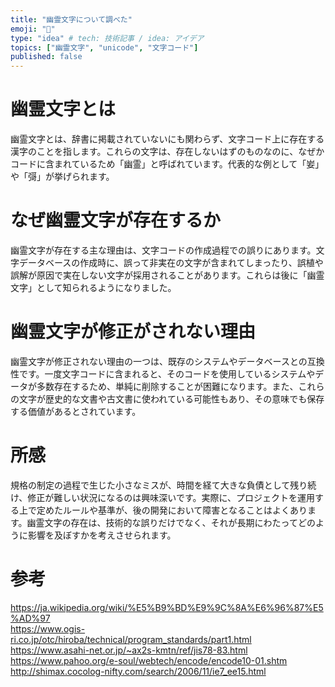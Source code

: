 ```yaml
---
title: "幽霊文字について調べた"
emoji: "👻"
type: "idea" # tech: 技術記事 / idea: アイデア
topics: ["幽霊文字", "unicode", "文字コード"]
published: false
---
```


# 幽霊文字とは

幽霊文字とは、辞書に掲載されていないにも関わらず、文字コード上に存在する漢字のことを指します。これらの文字は、存在しないはずのものなのに、なぜかコードに含まれているため「幽霊」と呼ばれています。代表的な例として「妛」や「彁」が挙げられます。

# なぜ幽霊文字が存在するか

幽霊文字が存在する主な理由は、文字コードの作成過程での誤りにあります。文字データベースの作成時に、誤って非実在の文字が含まれてしまったり、誤植や誤解が原因で実在しない文字が採用されることがあります。これらは後に「幽霊文字」として知られるようになりました。

# 幽霊文字が修正がされない理由

幽霊文字が修正されない理由の一つは、既存のシステムやデータベースとの互換性です。一度文字コードに含まれると、そのコードを使用しているシステムやデータが多数存在するため、単純に削除することが困難になります。また、これらの文字が歴史的な文書や古文書に使われている可能性もあり、その意味でも保存する価値があるとされています。

# 所感

規格の制定の過程で生じた小さなミスが、時間を経て大きな負債として残り続け、修正が難しい状況になるのは興味深いです。実際に、プロジェクトを運用する上で定めたルールや基準が、後の開発において障害となることはよくあります。幽霊文字の存在は、技術的な誤りだけでなく、それが長期にわたってどのように影響を及ぼすかを考えさせられます。

# 参考

https://ja.wikipedia.org/wiki/%E5%B9%BD%E9%9C%8A%E6%96%87%E5%AD%97  
https://www.ogis-ri.co.jp/otc/hiroba/technical/program_standards/part1.html  
https://www.asahi-net.or.jp/~ax2s-kmtn/ref/jis78-83.html  
https://www.pahoo.org/e-soul/webtech/encode/encode10-01.shtm
http://shimax.cocolog-nifty.com/search/2006/11/ie7_ee15.html
